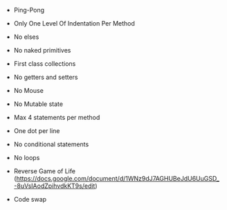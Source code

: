 * Ping-Pong
* Only One Level Of Indentation Per Method

* No elses
* No naked primitives
* First class collections

* No getters and setters
* No Mouse
* No Mutable state
* Max 4 statements per method
* One dot per line
* No conditional statements
* No loops
* Reverse Game of Life (https://docs.google.com/document/d/1WNz9dJ7AGHUBeJdU6UuGSD_-8uVsIAodZpihvdkKT9s/edit)
* Code swap
